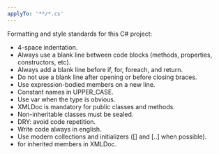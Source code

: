 ```yaml
---
applyTo: '**/*.cs'
---
```

Formatting and style standards for this C# project:

- 4-space indentation.
- Always use a blank line between code blocks (methods, properties, constructors, etc).
- Always add a blank line before if, for, foreach, and return.
- Do not use a blank line after opening or before closing braces.
- Use expression-bodied members on a new line.
- Constant names in UPPER_CASE.
- Use var when the type is obvious.
- XMLDoc is mandatory for public classes and methods.
- Non-inheritable classes must be sealed.
- DRY: avoid code repetition.
- Write code always in english.
- Use modern collections and initializers ([] and [..] when possible).
- <inherited /> for inherited members in XMLDoc.
